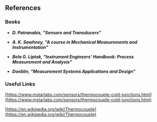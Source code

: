 ## References
### Books
* ***D. Patranabis, "Sensors and Transducers"***

* ***A. K. Sawhney, "A course in Mechanical Measurements and Instrumentation"***

* ***Bela G. Liptak, "Instrument Engineers' Handbook: Process Measurement and Analysis"***

* ***Doeblin, "Measurement Systems Applications and Design"***

### Useful Links
[https://www.mstarlabs.com/sensors/thermocouple-cold-junctions.html](https://www.mstarlabs.com/sensors/thermocouple-cold-junctions.html)

[https://en.wikipedia.org/wiki/Thermocouple](https://en.wikipedia.org/wiki/Thermocouple)